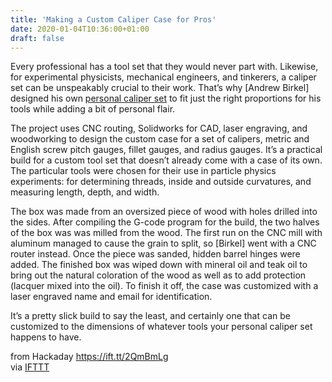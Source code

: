 ```yaml
---
title: 'Making a Custom Caliper Case for Pros'
date: 2020-01-04T10:36:00+01:00
draft: false
---
```


Every professional has a tool set that they would never part with. Likewise, for experimental physicists, mechanical engineers, and tinkerers, a caliper set can be unspeakably crucial to their work. That’s why \[Andrew Birkel\] designed his own [personal caliper set](https://andrewbirkel.com/05-2019look-like-a-pro-be-like-a-pro-custom-caliper-case/) to fit just the right proportions for his tools while adding a bit of personal flair.

The project uses CNC routing, Solidworks for CAD, laser engraving, and woodworking to design the custom case for a set of calipers, metric and English screw pitch gauges, fillet gauges, and radius gauges. It’s a practical build for a custom tool set that doesn’t already come with a case of its own. The particular tools were chosen for their use in particle physics experiments: for determining threads, inside and outside curvatures, and measuring length, depth, and width.

The box was made from an oversized piece of wood with holes drilled into the sides. After compiling the G-code program for the build, the two halves of the box was was milled from the wood. The first run on the CNC mill with aluminum managed to cause the grain to split, so \[Birkel\] went with a CNC router instead. Once the piece was sanded, hidden barrel hinges were added. The finished box was wiped down with mineral oil and teak oil to bring out the natural coloration of the wood as well as to add protection (lacquer mixed into the oil). To finish it off, the case was customized with a laser engraved name and email for identification.

It’s a pretty slick build to say the least, and certainly one that can be customized to the dimensions of whatever tools your personal caliper set happens to have.

  
  
from Hackaday https://ift.tt/2QmBmLg  
via [IFTTT](https://ifttt.com/?ref=da&site=blogger)